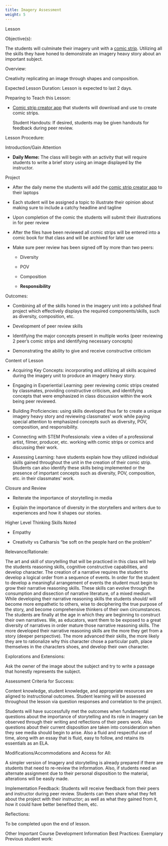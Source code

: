 ```yaml
---
title: Imagery Assessment
weight: 5
---
```


 Lesson

 Objective(s):

The students will culminate their imagery unit with a [comic strip](https://chromebooks.pixton.com/schools/login). Utilizing all the skills they have honed to demonstrate an imagery heavy story about an important subject.

 Overview:

Creativity replicating an image through shapes and composition.

 Expected Lesson Duration: 
Lesson is expected to last 2 days.

 Preparing to Teach this Lesson:

- [Comic strip creator app](https://chromebooks.pixton.com/schools/login) that students will download and use to create comic strips.

  Student Handouts:
If desired, students may be given handouts for feedback during peer review.

 Lesson Procedure:

 Introduction/Gain Attention
-  **Daily Meme:** The class will begin with an activity that will require students to write a brief story using an image displayed by the instructor.

 Project
-   After the daily meme the students will add the [comic strip creator app](https://chromebooks.pixton.com/schools/login) to their laptops
    
-   Each student will be assigned a topic to illustrate their opinion about making sure to include a catchy headline and tagline
    
-   Upon completion of the comic the students will submit their illustrations in for peer review
    
-   After the files have been reviewed all comic strips will be entered into a comic book for that class and will be archived for later use
    
-   Make sure peer review has been signed off by more than two peers:
    
	-   Diversity
    
	-   POV
    
	-   Composition
    
	-   **Responsibility**


 Outcomes:

 -   Combining all of the skills honed in the imagery unit into a polished final project which effectively displays the required components/skills, such as diversity, composition, etc.
    
-   Development of peer review skills
    
-   Identifying the major concepts present in multiple works (peer reviewing 2 peer’s comic strips and identifying necessary concepts)
    
-   Demonstrating the ability to give and receive constructive criticism

  Content of Lesson

- Acquiring Key Concepts: incorporating and utilizing all skills acquired during the imagery unit to produce an imagery heavy story.
- Engaging in Experiential Learning: peer reviewing comic strips created by classmates, providing constructive criticism, and identifying concepts that were emphasized in class discussion within the work being peer reviewed.

- Building Proficiencies: using skills developed thus far to create a unique imagery heavy story and reviewing classmates' work while paying special attention to emphasized concepts such as diversity, POV, composition, and responsibility.

- Connecting with STEM Professionals: view a video of a professional artist, filmer, producer, etc. working with comic strips or comics and discussing their work.

- Assessing Learning: have students explain how they utilized individual skills gained throughout the unit in the creation of their comic strip. Students can also identify these skills being implemented or the presence of important concepts such as diversity, POV, composition, etc. in their classmates' work.


 Closure and Review
    
-   Reiterate the importance of storytelling in media
    
-   Explain the importance of diversity in the storytellers and writers due to experiences and how it shapes our stories.
    

 Higher Level Thinking Skills Noted
   
-   Empathy
    
-   Creativity vs Catharsis “be soft on the people hard on the problem”
    
 Relevance/Rationale:

The art and skill of storytelling that will be practiced in this class will help the students reasoning skills, cognitive constructive capabilities, and develop character. The creation of a narrative requires the student to develop a logical order from a sequence of events. In order for the student to develop a meaningful arrangement of events the student must begin to grow their narrative reasoning skills. These skills can evolve through the consumption and dissection of narrative literature, of a mixed medium. While developing their narrative reasoning skills the students should/ will become more empathetic to others, wise to deciphering the true purpose of the story, and become comprehensive thinkers of their own circumstances. The students are finally at the age in which they are beginning to construct their own narratives. We, as educators, want them to be exposed to a great diversity of narratives in order mature those narrative reasoning skills. The more developed their narrative reasoning skills are the more they get from a story (deeper perspective). The more advanced their skills, the more likely they are to rationalize why this character chose a particular path, place themselves in the characters shoes, and develop their own character.


 Explorations and Extensions:

Ask the owner of the image about the subject and try to write a passage that honestly represents the subject.

 Assessment Criteria for Success:

Content knowledge, student knowledge, and appropriate resources are aligned to instructional outcomes. Student learning will be assessed throughout the lesson via question responses and correlation to the project.

Students will have successfully met the outcomes when fundamental questions about the importance of storytelling and its role in imagery can be observed through their writing and reflections of their peers work. Also questions about their current disposition are taken into consideration when they see media should begin to arise. Also a fluid and respectful use of time, along with an essay that is fluid, easy to follow, and retains its essentials as an ELA.


 Modifications/Accommodations and Access for All:

A simpler version of Imagery and storytelling is already prepared if there are students that need to re-review the information. Also, if students need an alternate assignment due to their personal disposition to the material, alterations will be easily made.

  Implementation Feedback: 
Students will receive feedback from their peers and instructor during peer review. Students can then share what they felt about the project with their instructor; as well as what they gained from it, how it could have better benefited them, etc.
  

 Reflections:

To be completed upon the end of lesson.


 Other Important Course Development Information
 Best Practices:
Exemplary Previous student work: 
